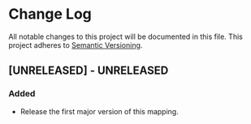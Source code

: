 # Change Log
All notable changes to this project will be documented in this file.
This project adheres to [Semantic Versioning](http://semver.org/).

## [UNRELEASED] - UNRELEASED
### Added
- Release the first major version of this mapping.
